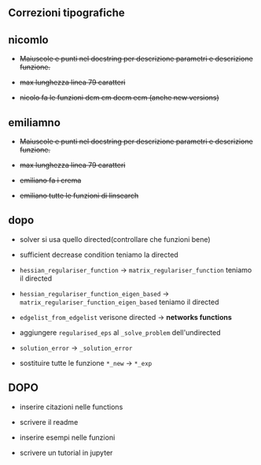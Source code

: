 Correzioni tipografiche
-----------------------

## nicomlo

* ~~Maiuscole e punti nel docstring per descrizione parametri e descrizione funzione.~~

* ~~max lunghezza linea 79 caratteri~~

* ~~nicolo fa le funzioni dcm cm decm ecm (anche new versions)~~

## emiliamno

* ~~Maiuscole e punti nel docstring per descrizione parametri e descrizione funzione.~~

* ~~max lunghezza linea 79 caratteri~~

* ~~emiliano fa i crema~~

* ~~emiliano tutte le funzioni di linsearch~~

## dopo

* solver si usa quello directed(controllare che funzioni bene)

* sufficient decrease condition teniamo la directed

* `hessian_regulariser_function` -> `matrix_regulariser_function`
    teniamo il directed

* `hessian_regulariser_function_eigen_based` -> `matrix_regulariser_function_eigen_based`
    teniamo il directed

* `edgelist_from_edgelist` verisone directed -> __networks functions__

* aggiungere `regularised_eps` al `_solve_problem` dell'undirected

* `solution_error` -> `_solution_error`

* sostituire tutte le funzione `*_new` -> `*_exp`

DOPO
----

* inserire citazioni nelle functions

* scrivere il readme

* inserire esempi nelle funzioni

* scrivere un tutorial in jupyter
